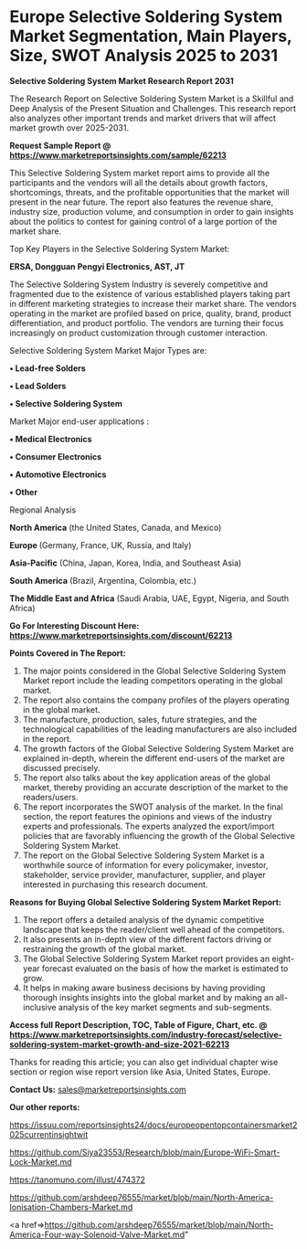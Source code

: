 # Europe Selective Soldering System Market Segmentation, Main Players, Size, SWOT Analysis 2025 to 2031

<strong>Selective Soldering System Market Research Report 2031</strong>

The Research Report on Selective Soldering System Market is a Skillful and Deep Analysis of the Present Situation and Challenges. This research report also analyzes other important trends and market drivers that will affect market growth over 2025-2031.

<strong>Request Sample Report @ <a href=https://www.marketreportsinsights.com/sample/62213>https://www.marketreportsinsights.com/sample/62213</a></strong>

This Selective Soldering System market report aims to provide all the participants and the vendors will all the details about growth factors, shortcomings, threats, and the profitable opportunities that the market will present in the near future. The report also features the revenue share, industry size, production volume, and consumption in order to gain insights about the politics to contest for gaining control of a large portion of the market share.

Top Key Players in the Selective Soldering System Market:

<strong>ERSA, Dongguan Pengyi Electronics, AST, JT</strong>

The Selective Soldering System Industry is severely competitive and fragmented due to the existence of various established players taking part in different marketing strategies to increase their market share. The vendors operating in the market are profiled based on price, quality, brand, product differentiation, and product portfolio. The vendors are turning their focus increasingly on product customization through customer interaction.

Selective Soldering System Market Major Types are:

<strong>• Lead-free Solders

• Lead Solders

• Selective Soldering System</strong>

Market Major end-user applications :

<strong>• Medical Electronics

• Consumer Electronics

• Automotive Electronics

• Other</strong>

Regional Analysis

</u><strong><b>North America</b></strong> (the United States, Canada, and Mexico)

<strong><b>Europe </b></strong>(Germany, France, UK, Russia, and Italy)

<strong><b>Asia-Pacific</b></strong> (China, Japan, Korea, India, and Southeast Asia)

<strong><b>South America</b></strong> (Brazil, Argentina, Colombia, etc.)

<strong><b>The Middle East and Africa</b></strong> (Saudi Arabia, UAE, Egypt, Nigeria, and South Africa)

<strong>Go For Interesting Discount Here: <a href=https://www.marketreportsinsights.com/discount/62213>https://www.marketreportsinsights.com/discount/62213</a></strong>

<strong>Points Covered in The Report:</strong>
<ol>
  <li>The major points considered in the Global Selective Soldering System Market report include the leading competitors operating in the global market.</li>
  <li>The report also contains the company profiles of the players operating in the global market.</li>
  <li>The manufacture, production, sales, future strategies, and the technological capabilities of the leading manufacturers are also included in the report.</li>
  <li>The growth factors of the Global Selective Soldering System Market are explained in-depth, wherein the different end-users of the market are discussed precisely.</li>
  <li>The report also talks about the key application areas of the global market, thereby providing an accurate description of the market to the readers/users.</li>
  <li>The report incorporates the SWOT analysis of the market. In the final section, the report features the opinions and views of the industry experts and professionals. The experts analyzed the export/import policies that are favorably influencing the growth of the Global Selective Soldering System Market.</li>
  <li>The report on the Global Selective Soldering System Market is a worthwhile source of information for every policymaker, investor, stakeholder, service provider, manufacturer, supplier, and player interested in purchasing this research document.</li>
</ol>
<strong>Reasons for Buying Global Selective Soldering System Market Report:</strong>

<ol>
  <li>The report offers a detailed analysis of the dynamic competitive landscape that keeps the reader/client well ahead of the competitors.</li>
  <li>It also presents an in-depth view of the different factors driving or restraining the growth of the global market.</li>
  <li>The Global Selective Soldering System Market report provides an eight-year forecast evaluated on the basis of how the market is estimated to grow.</li>
  <li>It helps in making aware business decisions by having providing thorough insights insights into the global market and by making an all-inclusive analysis of the key market segments and sub-segments.</li>
</ol>
<strong>Access full Report Description, TOC, Table of Figure, Chart, etc. @ <a href=https://www.marketreportsinsights.com/industry-forecast/selective-soldering-system-market-growth-and-size-2021-62213>https://www.marketreportsinsights.com/industry-forecast/selective-soldering-system-market-growth-and-size-2021-62213</a></strong>


Thanks for reading this article; you can also get individual chapter wise section or region wise report version like Asia, United States, Europe.

<strong>Contact Us:</strong>
sales@marketreportsinsights.com

<strong>Our other reports:</strong>

<a href=https://issuu.com/reportsinsights24/docs/europeopentopcontainersmarket2025currentinsightwit>https://issuu.com/reportsinsights24/docs/europeopentopcontainersmarket2025currentinsightwit</a>

<a href=https://github.com/Siya23553/Research/blob/main/Europe-WiFi-Smart-Lock-Market.md>https://github.com/Siya23553/Research/blob/main/Europe-WiFi-Smart-Lock-Market.md</a>

<a href=https://tanomuno.com/illust/474372>https://tanomuno.com/illust/474372</a>

<a href=https://github.com/arshdeep76555/market/blob/main/North-America-Ionisation-Chambers-Market.md>https://github.com/arshdeep76555/market/blob/main/North-America-Ionisation-Chambers-Market.md</a>

<a href=>https://github.com/arshdeep76555/market/blob/main/North-America-Four-way-Solenoid-Valve-Market.md</a>"

